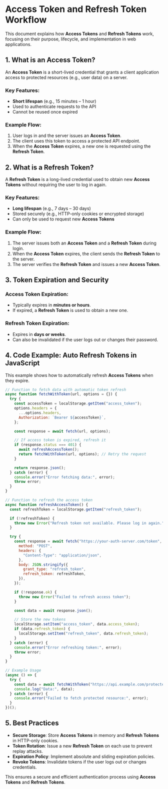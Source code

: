# Access Token and Refresh Token Workflow

This document explains how **Access Tokens** and **Refresh Tokens** work, focusing on their purpose, lifecycle, and implementation in web applications.

## 1. What is an Access Token?

An **Access Token** is a short-lived credential that grants a client application access to protected resources (e.g., user data) on a server.

### Key Features:
- **Short lifespan** (e.g., 15 minutes – 1 hour)
- Used to authenticate requests to the API
- Cannot be reused once expired

### Example Flow:
1. User logs in and the server issues an **Access Token**.
2. The client uses this token to access a protected API endpoint.
3. When the **Access Token** expires, a new one is requested using the **Refresh Token**.

## 2. What is a Refresh Token?

A **Refresh Token** is a long-lived credential used to obtain new **Access Tokens** without requiring the user to log in again.

### Key Features:
- **Long lifespan** (e.g., 7 days – 30 days)
- Stored securely (e.g., HTTP-only cookies or encrypted storage)
- Can only be used to request new **Access Tokens**

### Example Flow:
1. The server issues both an **Access Token** and a **Refresh Token** during login.
2. When the **Access Token** expires, the client sends the **Refresh Token** to the server.
3. The server verifies the **Refresh Token** and issues a new **Access Token**.

## 3. Token Expiration and Security

### Access Token Expiration:
- Typically expires in **minutes or hours**.
- If expired, a **Refresh Token** is used to obtain a new one.

### Refresh Token Expiration:
- Expires in **days or weeks**.
- Can also be invalidated if the user logs out or changes their password.

## 4. Code Example: Auto Refresh Tokens in JavaScript

This example shows how to automatically refresh **Access Tokens** when they expire.

```javascript
// Function to fetch data with automatic token refresh
async function fetchWithToken(url, options = {}) {
  try {
    const accessToken = localStorage.getItem("access_token");
    options.headers = {
      ...options.headers,
      Authorization: `Bearer ${accessToken}`,
    };

    const response = await fetch(url, options);

    // If access token is expired, refresh it
    if (response.status === 401) {
      await refreshAccessToken();
      return fetchWithToken(url, options); // Retry the request
    }

    return response.json();
  } catch (error) {
    console.error("Error fetching data:", error);
    throw error;
  }
}

// Function to refresh the access token
async function refreshAccessToken() {
  const refreshToken = localStorage.getItem("refresh_token");

  if (!refreshToken) {
    throw new Error("Refresh token not available. Please log in again.");
  }

  try {
    const response = await fetch("https://your-auth-server.com/token", {
      method: "POST",
      headers: {
        "Content-Type": "application/json",
      },
      body: JSON.stringify({
        grant_type: "refresh_token",
        refresh_token: refreshToken,
      }),
    });

    if (!response.ok) {
      throw new Error("Failed to refresh access token");
    }

    const data = await response.json();

    // Store the new tokens
    localStorage.setItem("access_token", data.access_token);
    if (data.refresh_token) {
      localStorage.setItem("refresh_token", data.refresh_token);
    }
  } catch (error) {
    console.error("Error refreshing token:", error);
    throw error;
  }
}

// Example Usage
(async () => {
  try {
    const data = await fetchWithToken("https://api.example.com/protected");
    console.log("Data:", data);
  } catch (error) {
    console.error("Failed to fetch protected resource:", error);
  }
})();
```

## 5. Best Practices

- **Secure Storage**: Store **Access Tokens** in memory and **Refresh Tokens** in HTTP-only cookies.
- **Token Rotation**: Issue a new **Refresh Token** on each use to prevent replay attacks.
- **Expiration Policy**: Implement absolute and sliding expiration policies.
- **Revoke Tokens**: Invalidate tokens if the user logs out or changes credentials.

This ensures a secure and efficient authentication process using **Access Tokens** and **Refresh Tokens**.
